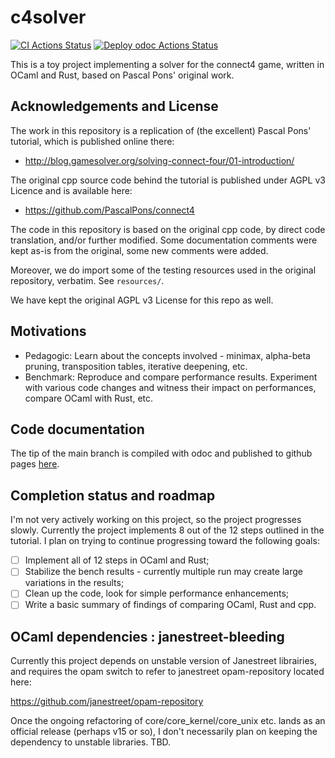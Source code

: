 # c4solver

[![CI Actions Status](https://github.com/mbarbin/c4solver/workflows/CI/badge.svg)](https://github.com/mbarbin/c4solver/actions/workflows/ci.yml)
[![Deploy odoc Actions Status](https://github.com/mbarbin/c4solver/workflows/Deploy-odoc/badge.svg)](https://github.com/mbarbin/c4solver/actions/workflows/deploy-odoc.yml)

This is a toy project implementing a solver for the connect4 game,
written in OCaml and Rust, based on Pascal Pons' original work.

## Acknowledgements and License

The work in this repository is a replication of (the excellent) Pascal
Pons' tutorial, which is published online there:

- http://blog.gamesolver.org/solving-connect-four/01-introduction/

The original cpp source code behind the tutorial is published under
AGPL v3 Licence and is available here:

- https://github.com/PascalPons/connect4

The code in this repository is based on the original cpp code, by
direct code translation, and/or further modified. Some documentation
comments were kept as-is from the original, some new comments were
added.

Moreover, we do import some of the testing resources used in the
original repository, verbatim. See `resources/`.

We have kept the original AGPL v3 License for this repo as well.

## Motivations

- Pedagogic: Learn about the concepts involved - minimax, alpha-beta
  pruning, transposition tables, iterative deepening, etc.
- Benchmark: Reproduce and compare performance results. Experiment
  with various code changes and witness their impact on performances,
  compare OCaml with Rust, etc.

## Code documentation

The tip of the main branch is compiled with odoc and published to
github pages
[here](https://mbarbin.github.io/c4solver/odoc/c4solver/index.html).

## Completion status and roadmap

I'm not very actively working on this project, so the project
progresses slowly. Currently the project implements 8 out of the 12
steps outlined in the tutorial. I plan on trying to continue
progressing toward the following goals:

- [ ] Implement all of 12 steps in OCaml and Rust;
- [ ] Stabilize the bench results - currently multiple run may create
      large variations in the results;
- [ ] Clean up the code, look for simple performance enhancements;
- [ ] Write a basic summary of findings of comparing OCaml, Rust and cpp.

## OCaml dependencies : janestreet-bleeding

Currently this project depends on unstable version of Janestreet
librairies, and requires the opam switch to refer to janestreet
opam-repository located here:

https://github.com/janestreet/opam-repository

Once the ongoing refactoring of core/core_kernel/core_unix etc. lands
as an official release (perhaps v15 or so), I don't necessarily plan
on keeping the dependency to unstable libraries. TBD.
